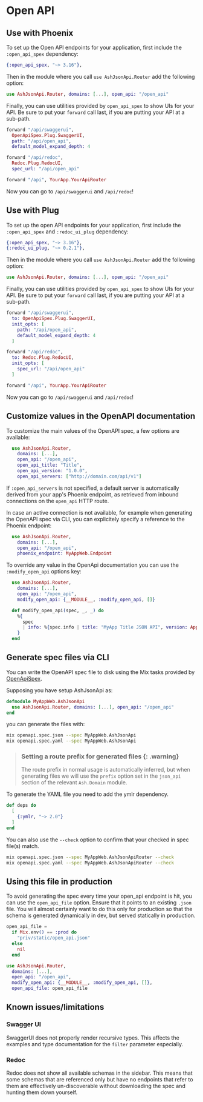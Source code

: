 <!--
SPDX-FileCopyrightText: 2020 Zach Daniel

SPDX-License-Identifier: MIT
-->

# Open API

## Use with Phoenix

To set up the Open API endpoints for your application, first include the `:open_api_spex` dependency:

```elixir
{:open_api_spex, "~> 3.16"},
```

Then in the module where you call `use AshJsonApi.Router` add the following option:

```elixir
use AshJsonApi.Router, domains: [...], open_api: "/open_api"
```

Finally, you can use utilities provided by `open_api_spex` to show UIs for your API. Be sure to put your `forward` call last, if you are putting your API at a sub-path.

```elixir
forward "/api/swaggerui",
  OpenApiSpex.Plug.SwaggerUI,
  path: "/api/open_api",
  default_model_expand_depth: 4

forward "/api/redoc",
  Redoc.Plug.RedocUI,
  spec_url: "/api/open_api"

forward "/api", YourApp.YourApiRouter
```

Now you can go to `/api/swaggerui` and `/api/redoc`!

## Use with Plug

To set up the open API endpoints for your application, first include the `:open_api_spex` and `:redoc_ui_plug` dependency:

```elixir
{:open_api_spex, "~> 3.16"},
{:redoc_ui_plug, "~> 0.2.1"},
```

Then in the module where you call `use AshJsonApi.Router` add the following option:

```elixir
use AshJsonApi.Router, domains: [...], open_api: "/open_api"
```

Finally, you can use utilities provided by `open_api_spex` to show UIs for your API. Be sure to put your `forward` call last, if you are putting your API at a sub-path.

```elixir
forward "/api/swaggerui",
  to: OpenApiSpex.Plug.SwaggerUI,
  init_opts: [
    path: "/api/open_api",
    default_model_expand_depth: 4
  ]

forward "/api/redoc",
  to: Redoc.Plug.RedocUI,
  init_opts: [
    spec_url: "/api/open_api"
  ]

forward "/api", YourApp.YourApiRouter
```

Now you can go to `/api/swaggerui` and `/api/redoc`!

## Customize values in the OpenAPI documentation

To customize the main values of the OpenAPI spec, a few options are available:

```elixir
  use AshJsonApi.Router,
    domains: [...],
    open_api: "/open_api",
    open_api_title: "Title",
    open_api_version: "1.0.0",
    open_api_servers: ["http://domain.com/api/v1"]
```

If `:open_api_servers` is not specified, a default server is automatically derived from your app's Phoenix endpoint, as retrieved from inbound connections on the `open_api` HTTP route.

In case an active connection is not available, for example when generating the OpenAPI spec via CLI, you can explicitely specify a reference to the Phoenix endpoint:

```elixir
  use AshJsonApi.Router,
    domains: [...],
    open_api: "/open_api",
    phoenix_endpoint: MyAppWeb.Endpoint
```

To override any value in the OpenApi documentation you can use the `:modify_open_api` options key:

```elixir
  use AshJsonApi.Router,
    domains: [...],
    open_api: "/open_api",
    modify_open_api: {__MODULE__, :modify_open_api, []}

  def modify_open_api(spec, _, _) do
    %{
      spec
      | info: %{spec.info | title: "MyApp Title JSON API", version: Application.spec(:my_app, :vsn) |> to_string()}
    }
  end
```

## Generate spec files via CLI

You can write the OpenAPI spec file to disk using the Mix tasks provided by [OpenApiSpex](https://github.com/open-api-spex/open_api_spex).

Supposing you have setup AshJsonApi as:

```elixir
defmodule MyAppWeb.AshJsonApi
  use AshJsonApi.Router, domains: [...], open_api: "/open_api"
end
```

you can generate the files with:

```sh
mix openapi.spec.json --spec MyAppWeb.AshJsonApi
mix openapi.spec.yaml --spec MyAppWeb.AshJsonApi
```

> ### Setting a route prefix for generated files {: .warning}
>
> The route prefix in normal usage is automatically inferred, but when generating files
> we will use the `prefix` option set in the `json_api` section of the relevant `Ash.Domain` module.

To generate the YAML file you need to add the ymlr dependency.

```elixir
def deps do
  [
    {:ymlr, "~> 2.0"}
  ]
end
```

You can also use the `--check` option to confirm that your checked in spec file(s) match.

```sh
mix openapi.spec.json --spec MyAppWeb.AshJsonApiRouter --check
mix openapi.spec.yaml --spec MyAppWeb.AshJsonApiRouter --check
```

## Using this file in production

To avoid generating the spec every time your open_api endpoint is hit, you can use
the `open_api_file` option. Ensure that it points to an existing `.json` file.
You will almost certainly want to do this only for production so that the schema
is generated dynamically in dev, but served statically in production.

```elixir
open_api_file =
  if Mix.env() == :prod do
    "priv/static/open_api.json"
  else
    nil
  end

use AshJsonApi.Router,
  domains: [...],
  open_api: "/open_api",
  modify_open_api: {__MODULE__, :modify_open_api, []},
  open_api_file: open_api_file
```

## Known issues/limitations

### Swagger UI

SwaggerUI does not properly render recursive types. This affects the examples and type documentation for the `filter` parameter especially.

### Redoc

Redoc does not show all available schemas in the sidebar. This means that some schemas that are referenced only but have no endpoints that refer to them are effectively un-discoverable without downloading the spec and hunting them down yourself.
